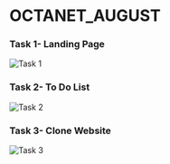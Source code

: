 # OCTANET_AUGUST
### Task 1- Landing Page
![Task 1](https://github.com/mukundsarda/OCTANET_AUGUST/assets/92849613/f1338062-b2e3-42e0-83a1-bf998870908e)
### Task 2- To Do List
![Task 2](https://github.com/mukundsarda/OCTANET_AUGUST/assets/92849613/18c140e9-708a-40f2-8b34-9529b7439990)
### Task 3- Clone Website
![Task 3](https://github.com/mukundsarda/OCTANET_AUGUST/assets/92849613/2ae7a9d9-4f91-425d-a6e0-294c60ed2598)
